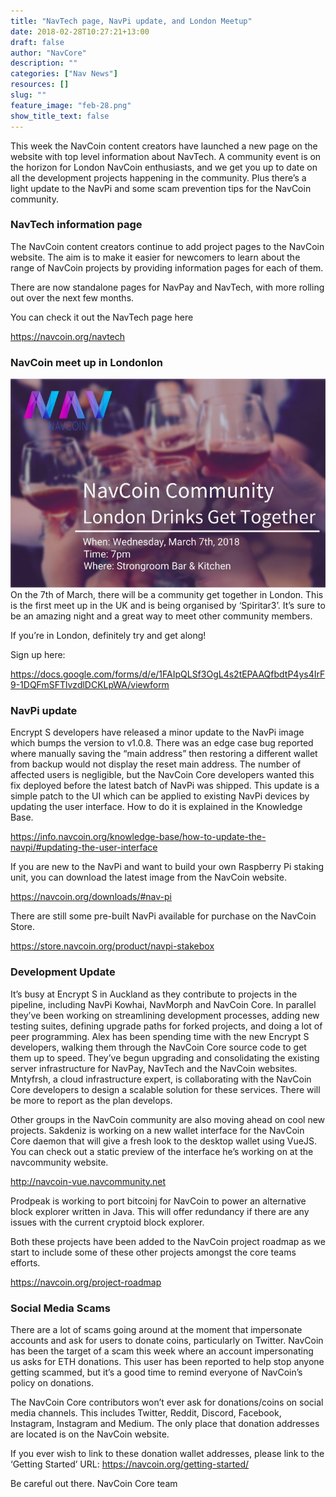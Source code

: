 ```yaml
---
title: "NavTech page, NavPi update, and London Meetup"
date: 2018-02-28T10:27:21+13:00
draft: false
author: "NavCore"
description: ""
categories: ["Nav News"]
resources: []
slug: ""
feature_image: "feb-28.png"
show_title_text: false
---
```


This week the NavCoin content creators have launched a new page on the website with top level information about NavTech. A community event is on the horizon for London NavCoin enthusiasts, and we get you up to date on all the development projects happening in the community. Plus there’s a light update to the NavPi and some scam prevention tips for the NavCoin community.
<!--more-->

### NavTech information page
The NavCoin content creators continue to add project pages to the NavCoin website. The aim is to make it easier for newcomers to learn about the range of NavCoin projects by providing information pages for each of them.

There are now standalone pages for NavPay and NavTech, with more rolling out over the next few months.

You can check it out the NavTech page here

https://navcoin.org/navtech

### NavCoin meet up in Londonlon
![](NavLondon.jpg)
On the 7th of March, there will be a community get together in London. This is the first meet up in the UK and is being organised by ‘Spiritar3’. It’s sure to be an amazing night and a great way to meet other community members.

If you’re in London, definitely try and get along!

Sign up here:

https://docs.google.com/forms/d/e/1FAIpQLSf3OgL4s2tEPAAQfbdtP4ys4IrF9-1DQFmSFTlvzdlDCKLpWA/viewform

### NavPi update
Encrypt S developers have released a minor update to the NavPi image which bumps the version to v1.0.8. There was an edge case bug reported where manually saving the “main address” then restoring a different wallet from backup would not display the reset main address. The number of affected users is negligible, but the NavCoin Core developers wanted this fix deployed before the latest batch of NavPi was shipped. This update is a simple patch to the UI which can be applied to existing NavPi devices by updating the user interface. How to do it is explained in the Knowledge Base.

https://info.navcoin.org/knowledge-base/how-to-update-the-navpi/#updating-the-user-interface

If you are new to the NavPi and want to build your own Raspberry Pi staking unit, you can download the latest image from the NavCoin website.

https://navcoin.org/downloads/#nav-pi

There are still some pre-built NavPi available for purchase on the NavCoin Store.

https://store.navcoin.org/product/navpi-stakebox  

### Development Update
It’s busy at Encrypt S in Auckland as they contribute to projects in the pipeline, including NavPi Kowhai, NavMorph and NavCoin Core. In parallel they’ve been working on streamlining development processes, adding new testing suites, defining upgrade paths for forked projects, and doing a lot of peer programming. Alex has been spending time with the new Encrypt S developers, walking them through the NavCoin Core source code to get them up to speed. They’ve begun upgrading and consolidating the existing server infrastructure for NavPay, NavTech and the NavCoin websites. Mntyfrsh, a cloud infrastructure expert, is collaborating with the NavCoin Core developers to design a scalable solution for these services. There will be more to report as the plan develops.

Other groups in the NavCoin community are also moving ahead on cool new projects. Sakdeniz is working on a new wallet interface for the NavCoin Core daemon that will give a fresh look to the desktop wallet using VueJS. You can check out a static preview of the interface he’s working on at the navcommunity website.

http://navcoin-vue.navcommunity.net

Prodpeak is working to port bitcoinj for NavCoin to power an alternative block explorer written in Java. This will offer redundancy if there are any issues with the current cryptoid block explorer.

Both these projects have been added to the NavCoin project roadmap as we start to include some of these other projects amongst the core teams efforts.

https://navcoin.org/project-roadmap

### Social Media Scams
There are a lot of scams going around at the moment that impersonate accounts and ask for users to donate coins, particularly on Twitter. NavCoin has been the target of a scam this week where an account impersonating us asks for ETH donations. This user has been reported to help stop anyone getting scammed, but it’s a good time to remind everyone of NavCoin’s policy on donations.

The NavCoin Core contributors won’t ever ask for donations/coins on social media channels. This includes Twitter, Reddit, Discord, Facebook, Instagram, Instagram and Medium. The only place that donation addresses are located is on the NavCoin website.

If you ever wish to link to these donation wallet addresses, please link to the ‘Getting Started’ URL: https://navcoin.org/getting-started/

Be careful out there.
NavCoin Core team